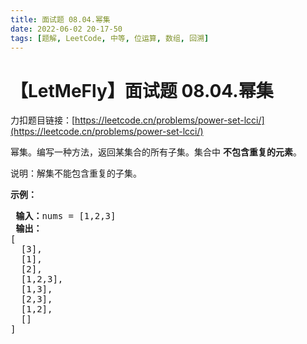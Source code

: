```yaml
---
title: 面试题 08.04.幂集
date: 2022-06-02 20-17-50
tags: [题解, LeetCode, 中等, 位运算, 数组, 回溯]
---
```


# 【LetMeFly】面试题 08.04.幂集

力扣题目链接：[https://leetcode.cn/problems/power-set-lcci/](https://leetcode.cn/problems/power-set-lcci/)

<p>幂集。编写一种方法，返回某集合的所有子集。集合中&nbsp;<strong>不包含重复的元素</strong>。</p>

<p>说明：解集不能包含重复的子集。</p>

<p><strong>示例：</strong></p>

<pre>
<strong> 输入：</strong>nums = [1,2,3]
<strong> 输出：</strong>
[
  [3],
&nbsp; [1],
&nbsp; [2],
&nbsp; [1,2,3],
&nbsp; [1,3],
&nbsp; [2,3],
&nbsp; [1,2],
&nbsp; []
]
</pre>


    